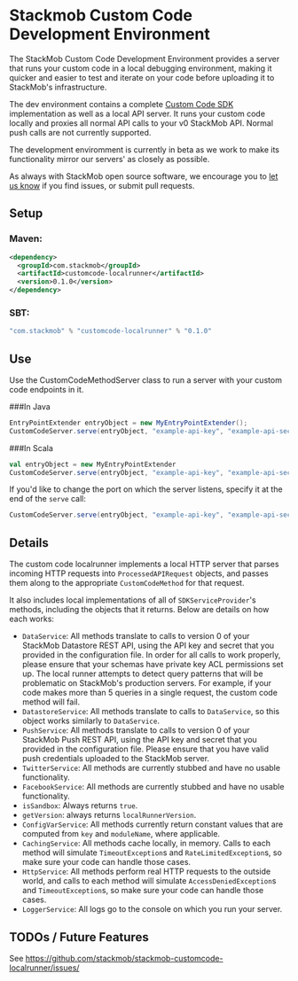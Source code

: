 
# Stackmob Custom Code Development Environment

The StackMob Custom Code Development Environment provides a server that runs your custom code in a local debugging environment, making it quicker and easier to test and iterate on your code before uploading it to StackMob's infrastructure.

The dev environment contains a complete [Custom Code SDK](https://github.com/stackmob/stackmob-customcode-sdk) implementation as well as a local API server. It runs your custom code locally and proxies all normal API calls to your v0 StackMob API. Normal push calls are not currently supported.

The development enviromment is currently in beta as we work to make its functionality mirror our servers' as closely as possible.

As always with StackMob open source software, we encourage you to [let us know](https://github.com/stackmob/stackmob-customcode-localrunner/issues) if you find issues, or submit pull requests.

## Setup

### Maven:

```xml
<dependency>
  <groupId>com.stackmob</groupId>
  <artifactId>customcode-localrunner</artifactId>
  <version>0.1.0</version>
</dependency>
```

### SBT:

```scala
"com.stackmob" % "customcode-localrunner" % "0.1.0"
```

## Use

Use the CustomCodeMethodServer class to run a server with your custom code endpoints in it.

###In Java

```java
EntryPointExtender entryObject = new MyEntryPointExtender();
CustomCodeServer.serve(entryObject, "example-api-key", "example-api-secret")
```

###In Scala

```scala
val entryObject = new MyEntryPointExtender
CustomCodeServer.serve(entryObject, "example-api-key", "example-api-secret")
```

If you'd like to change the port on which the server listens, specify it at the end of the `serve` call:

```scala
CustomCodeServer.serve(entryObject, "example-api-key", "example-api-secret", 8181)
```

## Details

The custom code localrunner implements a local HTTP server that parses incoming HTTP requests into `ProcessedAPIRequest` objects, and passes them along to the appropriate `CustomCodeMethod` for that request.

It also includes local implementations of all of `SDKServiceProvider`'s methods, including the objects that it returns. Below are details on how each works:

* `DataService`: All methods translate to calls to version 0 of your StackMob Datastore REST API, using the API key and secret that you
provided in the configuration file. In order for all calls to work properly, please ensure that your schemas have private key
ACL permissions set up. The local runner attempts to detect query patterns that will be problematic on StackMob's production servers.
For example, if your code makes more than 5 queries in a single request, the custom code method will fail.
* `DatastoreService`: All methods translate to calls to `DataService`, so this object works similarly to `DataService`.
* `PushService`: All methods translate to calls to version 0 of your StackMob Push REST API, using the API key and secret that you
provided in the configuration file. Please ensure that you have valid push credentials uploaded to the StackMob server.
* `TwitterService`: All methods are currently stubbed and have no usable functionality.
* `FacebookService`: All methods are currently stubbed and have no usable functionality.
* `isSandbox`: Always returns `true`.
* `getVersion`: always returns `localRunnerVersion`.
* `ConfigVarService`: All methods currently return constant values that are computed from `key` and `moduleName`, where applicable.
* `CachingService`: All methods cache locally, in memory. Calls to each method will simulate `TimeoutException`s and `RateLimitedException`s, so
make sure your code can handle those cases.
* `HttpService`: All methods perform real HTTP requests to the outside world, and calls to each method will simulate `AccessDeniedException`s and `TimeoutException`s,
so make sure your code can handle those cases.
* `LoggerService`: All logs go to the console on which you run your server.

## TODOs / Future Features

See https://github.com/stackmob/stackmob-customcode-localrunner/issues/
